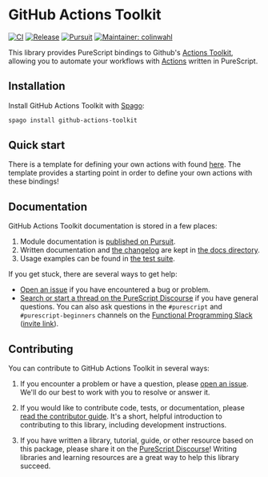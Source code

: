 # GitHub Actions Toolkit

[![CI](https://github.com/colinwahl/purescript-github-actions-toolkit/workflows/CI/badge.svg?branch=main)](https://github.com/colinwahl/purescript-github-actions-toolkit/actions?query=workflow%3ACI+branch%3Amain)
[![Release](http://img.shields.io/github/release/colinwahl/purescript-github-actions-toolkit.svg)](https://github.com/colinwahl/purescript-github-actions-toolkit/releases)
[![Pursuit](http://pursuit.purescript.org/packages/purescript-github-actions-toolkit/badge)](http://pursuit.purescript.org/packages/purescript-github-actions-toolkit)
[![Maintainer: colinwahl](https://img.shields.io/badge/maintainer-colinwahl-teal.svg)](http://github.com/colinwahl)

This library provides PureScript bindings to Github's [Actions Toolkit](https://github.com/actions/toolkit), allowing you to automate your workflows with [Actions](https://github.com/features/actions) written in PureScript.

## Installation

Install GitHub Actions Toolkit with [Spago](https://github.com/purescript/spago):

```sh
spago install github-actions-toolkit
```

## Quick start

There is a template for defining your own actions with found [here](https://github.com/colinwahl/hello-world-purescript-action).  The template provides a starting point in order to define your own actions with these bindings!

## Documentation

GitHub Actions Toolkit documentation is stored in a few places:

1. Module documentation is [published on Pursuit](https://pursuit.purescript.org/packages/purescript-github-actions-toolkit).
2. Written documentation and [the changelog](./docs/CHANGELOG.md) are kept in [the docs directory](./docs).
3. Usage examples can be found in [the test suite](./test).

If you get stuck, there are several ways to get help:

- [Open an issue](https://github.com/colinwahl/purescript-github-actions-toolkit/issues) if you have encountered a bug or problem.
- [Search or start a thread on the PureScript Discourse](https://discourse.purescript.org) if you have general questions. You can also ask questions in the `#purescript` and `#purescript-beginners` channels on the [Functional Programming Slack](https://functionalprogramming.slack.com) ([invite link](https://fpchat-invite.herokuapp.com/)).

## Contributing

You can contribute to GitHub Actions Toolkit in several ways:

1. If you encounter a problem or have a question, please [open an issue](https://github.com/colinwahl/purescript-github-actions-toolkit/issues). We'll do our best to work with you to resolve or answer it.

2. If you would like to contribute code, tests, or documentation, please [read the contributor guide](./.github/CONTRIBUTING.md). It's a short, helpful introduction to contributing to this library, including development instructions.

3. If you have written a library, tutorial, guide, or other resource based on this package, please share it on the [PureScript Discourse](https://discourse.purescript.org)! Writing libraries and learning resources are a great way to help this library succeed.
